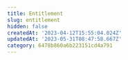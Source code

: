 ```yaml
---
title: Entitlement
slug: entitlement
hidden: false
createdAt: '2023-04-12T15:55:04.024Z'
updatedAt: '2023-05-31T08:47:58.667Z'
category: 6478b860a6b223151cd4a791
---
```

